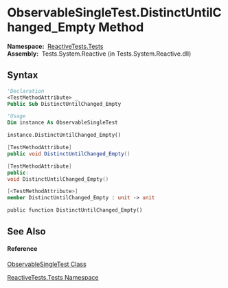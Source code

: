 # ObservableSingleTest.DistinctUntilChanged\_Empty Method

**Namespace:**  [ReactiveTests.Tests](ReactiveTests.Tests\ReactiveTests.Tests.md)  
**Assembly:**  Tests.System.Reactive (in Tests.System.Reactive.dll)

## Syntax

```vb
'Declaration
<TestMethodAttribute> _
Public Sub DistinctUntilChanged_Empty
```

```vb
'Usage
Dim instance As ObservableSingleTest

instance.DistinctUntilChanged_Empty()
```

```csharp
[TestMethodAttribute]
public void DistinctUntilChanged_Empty()
```

```c++
[TestMethodAttribute]
public:
void DistinctUntilChanged_Empty()
```

```fsharp
[<TestMethodAttribute>]
member DistinctUntilChanged_Empty : unit -> unit 
```

```jscript
public function DistinctUntilChanged_Empty()
```

## See Also

#### Reference

[ObservableSingleTest Class](ObservableSingleTest\ObservableSingleTest.md)

[ReactiveTests.Tests Namespace](ReactiveTests.Tests\ReactiveTests.Tests.md)




